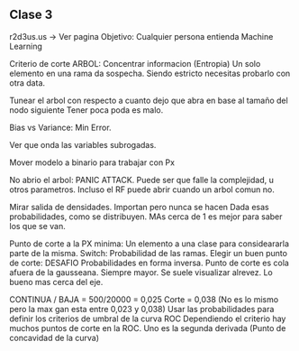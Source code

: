 ## Clase 3

r2d3us.us -> Ver pagina
Objetivo: Cualquier persona entienda Machine Learning

Criterio de corte ARBOL: Concentrar informacion (Entropia)
Un solo elemento en una rama da sospecha. Siendo estricto necesitas probarlo con otra data.

Tunear el arbol con respecto a cuanto dejo que abra en base al tamaño del nodo siguiente
Tener poca poda es malo.

Bias vs Variance: Min Error.

Ver que onda las variables subrogadas.

Mover modelo a binario para trabajar con Px

No abrio el arbol: PANIC ATTACK. Puede ser que falle la complejidad, u otros parametros. Incluso el RF puede abrir cuando un arbol comun no.

Mirar salida de densidades. Importan pero nunca se hacen
Dada esas probabilidades, como se distribuyen. MAs cerca de 1 es mejor para saber los que se van.

Punto de corte a la PX minima: Un elemento a una clase para consideararla parte de la misma.
Switch: Probabilidad de las ramas. Elegir un buen punto de corte: DESAFIO
Probabilidades  en forma inversa. Punto de corte es cola afuera de la gausseana. Siempre mayor. Se suele visualizar alrevez. Lo bueno mas cerca del eje.

CONTINUA / BAJA = 500/20000 = 0,025
Corte = 0,038 (No es lo mismo pero la max gan esta entre 0,023 y 0,038)
Usar las probabilidades para definir los criterios de umbral de la curva ROC
Dependiendo el criterio hay muchos puntos de corte en la ROC. Uno es la segunda derivada (Punto de concavidad de la curva)
